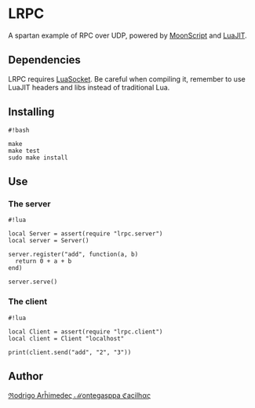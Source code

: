 # LRPC

A spartan example of RPC over UDP, powered by
[MoonScript](http://moonscript.org/) and [LuaJIT](http://luajit.org).


## Dependencies

LRPC requires [LuaSocket](http://w3.impa.br/~diego/software/luasocket/). Be
careful when compiling it, remember to use LuaJIT headers and libs instead of
traditional Lua.


## Installing

```
#!bash

make
make test
sudo make install
```


## Use

### The server

```
#!lua

local Server = assert(require "lrpc.server")
local server = Server()

server.register("add", function(a, b)
  return 0 + a + b
end)

server.serve()
```


### The client

```
#!lua

local Client = assert(require "lrpc.client")
local client = Client "localhost"

print(client.send("add", "2", "3"))
```


## Author

[ℜodrigo Arĥimedeς ℳontegasppa ℭacilhας](mailto:batalema@cacilhas.info)

